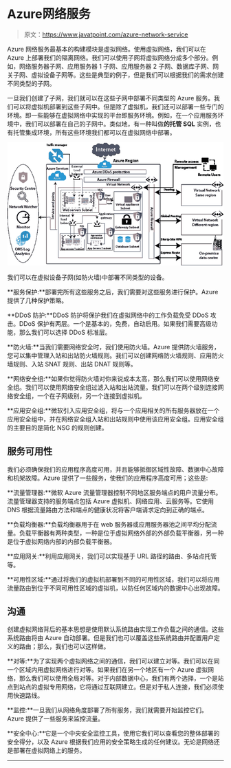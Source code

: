 # Azure网络服务

> 原文：<https://www.javatpoint.com/azure-network-service>

Azure 网络服务最基本的构建模块是虚拟网络。使用虚拟网络，我们可以在 Azure 上部署我们的隔离网络。我们可以使用子网将虚拟网络分成多个部分。例如，网络服务器子网、应用服务器 1 子网、应用服务器 2 子网、数据库子网、网关子网、虚拟设备子网等。这些是典型的例子，但是我们可以根据我们的需求创建不同类型的子网。

一旦我们创建了子网，我们就可以在这些子网中部署不同类型的 Azure 服务。我们可以将虚拟机部署到这些子网中。但是除了虚拟机，我们还可以部署一些专门的环境。即一些能够在虚拟网络中实现的平台即服务环境。例如，在一个应用服务环境中，我们可以部署在自己的子网中。类似地，有一种叫做**的托管 SQL** 实例，也有托管集成环境，所有这些环境我们都可以在虚拟网络中部署。

![Azure Network Service](img/e804f7279998fbb7bb410800c1fcf0c8.png)

我们可以在虚拟设备子网(如防火墙)中部署不同类型的设备。

**服务保护:**部署完所有这些服务之后，我们需要对这些服务进行保护。Azure 提供了几种保护策略。

**DDoS 防护:**DDoS 防护将保护我们在虚拟网络中的工作负载免受 DDoS 攻击。DDoS 保护有两层。一个是基本的，免费，自动启用。如果我们需要高级功能，那么我们可以选择 DDoS 标准层。

**防火墙:**当我们需要网络安全时，我们使用防火墙。Azure 提供防火墙服务，您可以集中管理入站和出站防火墙规则。我们可以创建网络防火墙规则、应用防火墙规则、入站 SNAT 规则、出站 DNAT 规则等。

**网络安全组:**如果你觉得防火墙对你来说成本太高，那么我们可以使用网络安全组。我们可以使用网络安全组过滤入站和出站流量。我们可以在两个级别连接网络安全组，一个在子网级别，另一个连接到虚拟机。

**应用安全组:**微软引入应用安全组，将与一个应用相关的所有服务器放在一个应用安全组中，并在网络安全组入站和出站规则中使用该应用安全组。应用安全组的主要目的是简化 NSG 的规则创建。

## 服务可用性

我们必须确保我们的应用程序高度可用，并且能够抵御区域性故障、数据中心故障和机架故障。Azure 提供了一些服务，使我们的应用程序高度可用；这些是:

**流量管理器:**微软 Azure 流量管理器控制不同地区服务端点的用户流量分布。流量管理器支持的服务端点包括 Azure 虚拟机、网络应用、云服务等。它使用 DNS 根据流量路由方法和端点的健康状况将客户端请求定向到正确的端点。

**负载均衡器:**负载均衡器用于在 web 服务器或应用服务器池之间平均分配流量。负载平衡器有两种类型，一种是位于虚拟网络外部的外部负载平衡器，另一种是位于虚拟网络内部的内部负载平衡器。

**应用网关:**利用应用网关，我们可以实现基于 URL 路径的路由、多站点托管等。

**可用性区域:**通过将我们的虚拟机部署到不同的可用性区域，我们可以将应用流量路由到位于不同可用性区域的虚拟机，以防任何区域内的数据中心出现故障。

## 沟通

创建虚拟网络背后的基本思想是使用默认系统路由实现工作负载之间的通信。这些系统路由将由 Azure 自动部署。但是我们也可以覆盖这些系统路由并配置用户定义的路由；那么，我们也可以这样做。

**对等:**为了实现两个虚拟网络之间的通信，我们可以建立对等。我们可以在同一个区域内用虚拟网络进行对等。如果我们在另一个地区有一个 Azure 虚拟网络，那么我们可以使用全局对等。对于内部数据中心，我们有两个选择，一个是站点到站点的虚拟专用网络，它将通过互联网建立。但是对于私人连接，我们必须使用快速路线。

**监控:**一旦我们从网络角度部署了所有服务，我们就需要开始监控它们。Azure 提供了一些服务来监控流量。

**安全中心:**它是一个中央安全监控工具，使用它我们可以查看您的整体部署的安全得分，以及 Azure 根据我们应用的安全策略生成的任何建议。无论是网络还是部署在虚拟网络上的服务。

* * *